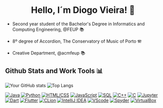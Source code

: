 
  
# <center>Hello, I´m Diogo Vieira! 👋 </center>

   * Second year student of the Bachelor's Degree in Informatics and Computing Engineering, @FEUP 📚
     
   * 8º degree of Accordion, The Conservatory of Music of Porto 🪗
   
   * Creative Department, @acmfeup 📚

## Github Stats and Work Tools 📊
  ![Your GitHub stats](https://github-readme-stats.vercel.app/api?username=DiogoSV7&show_icons=true&theme=radical) ![Top Langs](https://github-readme-stats.vercel.app/api/top-langs/?username=DiogoSV7&layout=compact&theme=radical&langs_count=8)

[![Java](https://img.shields.io/badge/Java-black?style=for-the-badge&logo=java)](https://github.com/DiogoSV7)
[![Python](https://img.shields.io/badge/Python-black?style=for-the-badge&logo=python)](https://github.com/DiogoSV7)
[![HTML/CSS](https://img.shields.io/badge/HTML/CSS-black?style=for-the-badge&logo=html5)](https://github.com/DiogoSV7)
[![JavaScript](https://img.shields.io/badge/JavaScript-black?style=for-the-badge&logo=javascript)](https://github.com/DiogoSV7)
[![SQL](https://img.shields.io/badge/SQL-black?style=for-the-badge&logo=sql)](https://github.com/DiogoSV7)
[![C++](https://img.shields.io/badge/C++-black?style=for-the-badge&logo=c%2B%2B)](https://github.com/DiogoSV7)
[![C](https://img.shields.io/badge/C-black?style=for-the-badge&logo=c)](https://github.com/DiogoSV7)
[![Jupyter](https://img.shields.io/badge/Jupyter-black?style=for-the-badge&logo=jupyter)](https://github.com/DiogoSV7)
[![Dart](https://img.shields.io/badge/Dart-black?style=for-the-badge&logo=dart)](https://github.com/DiogoSV7)
[![Flutter](https://img.shields.io/badge/Flutter-black?style=for-the-badge&logo=flutter)](https://github.com/DiogoSV7)
[![CLion](https://img.shields.io/badge/CLion-black?style=for-the-badge&logo=clion)](https://github.com/DiogoSV7)
[![IntelliJ IDEA](https://img.shields.io/badge/IntelliJ%20IDEA-black?style=for-the-badge&logo=intellij-idea)](https://github.com/DiogoSV7)
[![VScode](https://img.shields.io/badge/VScode-black?style=for-the-badge&logo=visual-studio-code)](https://github.com/DiogoSV7)
[![Spyder](https://img.shields.io/badge/Spyder-black?style=for-the-badge&logo=spyder-ide)](https://github.com/DiogoSV7)
[![VirtualBox](https://img.shields.io/badge/VirtualBox-black?style=for-the-badge&logo=virtualbox)](https://github.com/DiogoSV7)

